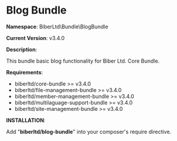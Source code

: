 Blog Bundle
 ==============
 **Namespace**: BiberLtd\Bundle\BlogBundle

 **Current Version**: v3.4.0

 **Description**:

 This bundle basic blog functionality for Biber Ltd. Core Bundle.

 **Requirements**:
 - biberltd/core-bundle >= v3.4.0
 - biberltd/file-management-bundle >= v3.4.0
 - biberltd/member-management-bundle >= v3.4.0
 - biberltd/multilaguage-support-bundle >= v3.4.0
 - biberltd/site-management-bundle >= v3.4.0

 **INSTALLATION**:

 Add "**biberltd/blog-bundle**" into your composer's require directive.